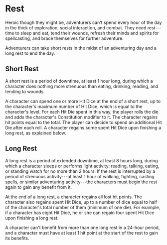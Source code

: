 # Rest

Heroic though they might be, adventurers can't spend every hour of the
day in the thick of exploration, social interaction, and combat. They
need rest---time to sleep and eat, tend their wounds, refresh their
minds and spirits for spellcasting, and brace themselves for further
adventure.

Adventurers can take short rests in the midst of an adventuring day and
a long rest to end the day.

## Short Rest

A short rest is a period of downtime, at least 1 hour long, during which
a character does nothing more strenuous than eating, drinking, reading,
and tending to wounds.

A character can spend one or more Hit Dice at the end of a short rest,
up to the character's maximum number of Hit Dice, which is equal to the
character's level. For each Hit Die spent in this way, the player rolls
the die and adds the character's Constitution modifier to it. The
character regains hit points equal to the total. The player can decide
to spend an additional Hit Die after each roll. A character regains some
spent Hit Dice upon finishing a long rest, as explained below.

## Long Rest

A long rest is a period of extended downtime, at least 8 hours long,
during which a character sleeps or performs light activity: reading,
talking, eating, or standing watch for no more than 2 hours. If the rest
is interrupted by a period of strenuous activity---at least 1 hour of
walking, fighting, casting spells, or similar adventuring activity---the
characters must begin the rest again to gain any benefit from it.

At the end of a long rest, a character regains all lost hit points. The
character also regains spent Hit Dice, up to a number of dice equal to
half of the character's total number of them (minimum of one die). For
example, if a character has eight Hit Dice, he or she can regain four
spent Hit Dice upon finishing a long rest.

A character can't benefit from more than one long rest in a 24-hour
period, and a character must have at least 1 hit point at the start of
the rest to gain its benefits.
